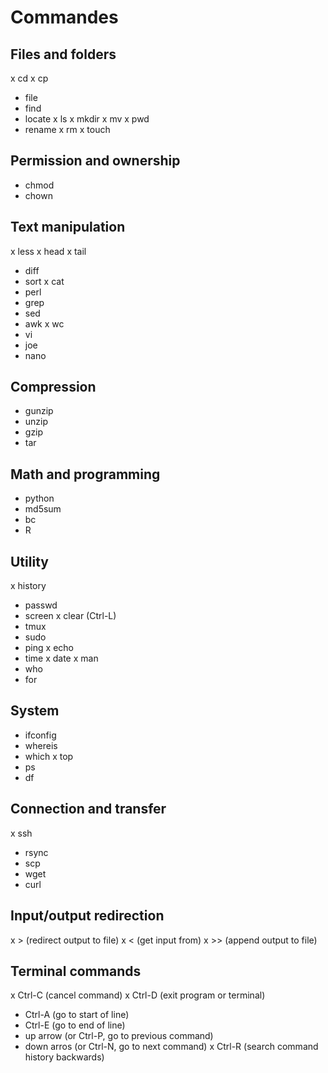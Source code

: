 # Commandes

## Files and folders
x cd
x cp
- file
- find
- locate
x ls
x mkdir
x mv
x pwd
- rename
x rm
x touch

## Permission and ownership
- chmod
- chown

## Text manipulation
x less
x head
x tail
- diff
- sort
x cat
- perl
- grep
- sed
- awk
x wc
- vi
- joe
- nano

## Compression
- gunzip
- unzip
- gzip
- tar

## Math and programming
- python
- md5sum
- bc
- R

## Utility
x history
- passwd
- screen
x clear (Ctrl-L)
- tmux
- sudo
- ping
x echo
- time
x date
x man
- who
- for

## System
- ifconfig
- whereis
- which
x top
- ps
- df

## Connection and transfer
x ssh
- rsync
- scp
- wget
- curl

## Input/output redirection
x > (redirect output to file)
x < (get input from)
x >> (append output to file)

## Terminal commands
x Ctrl-C (cancel command)
x Ctrl-D (exit program or terminal)
- Ctrl-A (go to start of line)
- Ctrl-E (go to end of line)
- up arrow (or Ctrl-P, go to previous command)
- down arros (or Ctrl-N, go to next command)
x Ctrl-R (search command history backwards)

